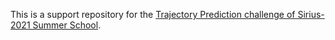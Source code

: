 This is a support repository for the  [Trajectory Prediction challenge of Sirius-2021 Summer School](https://eval.ai/web/challenges/challenge-page/1194/overview).
